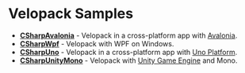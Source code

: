 # Velopack Samples

- [**CSharpAvalonia**](AvaloniaCrossPlat) - Velopack in a cross-platform app with [Avalonia](https://avaloniaui.net/).
- [**CSharpWpf**](VeloWpfSample) - Velopack with WPF on Windows.
- [**CSharpUno**](UnoSample) - Velopack in a cross-platform app with [Uno Platform](https://github.com/unoplatform/uno).
- [**CSharpUnityMono**](CSharpUnityMono) - Velopack with [Unity Game Engine](https://unity.com/) and Mono.